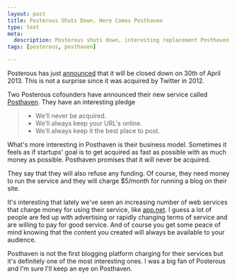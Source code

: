 ```yaml
---
layout: post
title: Posterous Shuts Down, Here Comes Posthaven
type: text
meta:
  description: Posterous shuts down, interesting replacement Posthaven starts.
tags: [posterous, posthaven]

---
```


Posterous has just [announced](http://www.engadget.com/2013/02/15/posterous-closing-on-april-30th-to-focus-on-twitter/) 
that it will be closed down on 30th of April 2013. This is not a surprise since it 
was acquired by Twitter in 2012. 

Two Posterous cofounders have announced their new service called 
[Posthaven](https://posthaven.com/). They have an interesting pledge

> - We'll never be acquired.
> - We'll always keep your URL's online.
> - We'll always keep it the best place to post.

What's more interesting in Posthaven is their business model.
Sometimes it feels as if startups' goal is to get acquired as fast as possible with as
much money as possible. Posthaven promises that it will never be acquired. 

They say that they will also refuse any funding. Of course, they need money to run
the service and they will charge $5/month for running a blog on their site.

It's interesting that lately we've seen an increasing number of web services that charge
money for using their service, like [app.net](http://app.net). I guess a lot of people 
are fed up with advertising or rapidly changing terms of service and are willing to 
pay for good service. And of course you get some peace of mind knowing that the content
you created will always be available to your audience.

Posthaven is not the first blogging platform charging for their services
but it's definitely one of the most interesting ones. I was a big fan of Posterous and
I'm sure I'll keep an eye on Posthaven.